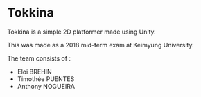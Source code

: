 # Tokkina

Tokkina is a simple 2D platformer made using Unity.

This was made as a 2018 mid-term exam at Keimyung University.

The team consists of :
  -   Eloi BREHIN
  -    Timothée PUENTES
  -    Anthony NOGUEIRA
